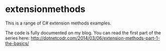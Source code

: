 extensionmethods
================

This is a range of C# extension methods examples.

The code is fully documented on my blog. You can read the first part of the series here: 
http://dotnetcodr.com/2014/03/06/extension-methods-part-1-the-basics/
